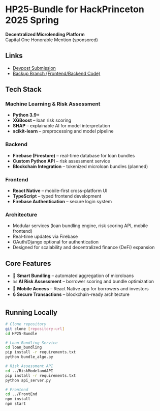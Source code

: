 # HP25-Bundle for HackPrinceton 2025 Spring

**Decentralized Microlending Platform**  
Capital One Honorable Mention (sponsored)

## Links
- [Devpost Submission](https://devpost.com/software/bundle-dp9ia2)
- [Backup Branch (Frontend/Backend Code)](https://github.com/EricChang9/HP25-Bundle/tree/backup)

## Tech Stack

### Machine Learning & Risk Assessment
- **Python 3.9+**
- **XGBoost** – loan risk scoring
- **SHAP** – explainable AI for model interpretation
- **scikit-learn** – preprocessing and model pipeline

### Backend
- **Firebase (Firestore)** – real-time database for loan bundles
- **Custom Python API** – risk assessment service
- **Blockchain Integration** – tokenized microloan bundles (planned)

### Frontend
- **React Native** – mobile-first cross-platform UI
- **TypeScript** – typed frontend development
- **Firebase Authentication** – secure login system

### Architecture
- Modular services (loan bundling engine, risk scoring API, mobile frontend)
- Real-time updates via Firebase
- OAuth/Django optional for authentication
- Designed for scalability and decentralized finance (DeFi) expansion

## Core Features
- 🔗 **Smart Bundling** – automated aggregation of microloans
- 📊 **AI Risk Assessment** – borrower scoring and bundle optimization
- 📱 **Mobile Access** – React Native app for borrowers and investors
- 🔒 **Secure Transactions** – blockchain-ready architecture

## Running Locally

```bash
# Clone repository
git clone [repository-url]
cd HP25-Bundle

# Loan Bundling Service
cd loan_bundling
pip install -r requirements.txt
python bundle_algo.py

# Risk Assessment API
cd ../RiskModelandAPI
pip install -r requirements.txt
python api_server.py

# Frontend
cd ../FrontEnd
npm install
npm start
